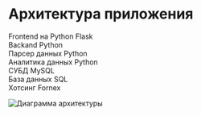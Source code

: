 # Архитектура приложения

Frontend на Python Flask  
Backand Python  
Парсер данных Python  
Аналитика данных Python  
СУБД MySQL  
База данных SQL  
Хотсинг Fornex  

![Диаграмма архитектуры]([https://myoctocat.com/assets/images/base-octocat.svg](https://raw.githubusercontent.com/OOO-DaemanTool/Parser_marketplases/main/docs/Arcitecture.drawio.png))
